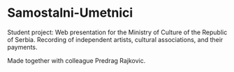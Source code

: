 # Samostalni-Umetnici


Student project: Web presentation for the Ministry of Culture of the Republic of Serbia. Recording of independent artists, cultural associations, and their payments.

Made together with colleague Predrag Rajkovic. 
